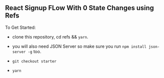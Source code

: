 ## React Signup FLow With 0 State Changes using Refs

To Get Started:

- clone this repository, cd refs && `yarn`.

- you will also need JSON Server so make sure you run `npm install json-server -g` too.

- `git checkout starter`

- `yarn`





